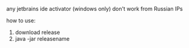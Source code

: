 any jetbrains ide activator (windows only)
don't work from Russian IPs

how to use:
1) download release
2) java -jar releasename
